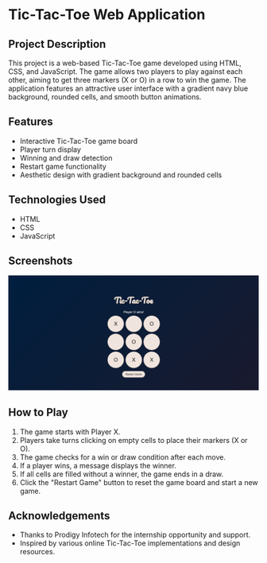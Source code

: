 # Tic-Tac-Toe Web Application

## Project Description

This project is a web-based Tic-Tac-Toe game developed using HTML, CSS, and JavaScript. The game allows two players to play against each other, aiming to get three markers (X or O) in a row to win the game. The application features an attractive user interface with a gradient navy blue background, rounded cells, and smooth button animations.

## Features

- Interactive Tic-Tac-Toe game board
- Player turn display
- Winning and draw detection
- Restart game functionality
- Aesthetic design with gradient background and rounded cells

## Technologies Used

- HTML
- CSS
- JavaScript

## Screenshots

![Tic-Tac-Toe Screenshot](./screenshot.png)

## How to Play

1. The game starts with Player X.
2. Players take turns clicking on empty cells to place their markers (X or O).
3. The game checks for a win or draw condition after each move.
4. If a player wins, a message displays the winner.
5. If all cells are filled without a winner, the game ends in a draw.
6. Click the "Restart Game" button to reset the game board and start a new game.

## Acknowledgements

- Thanks to Prodigy Infotech for the internship opportunity and support.
- Inspired by various online Tic-Tac-Toe implementations and design resources.
